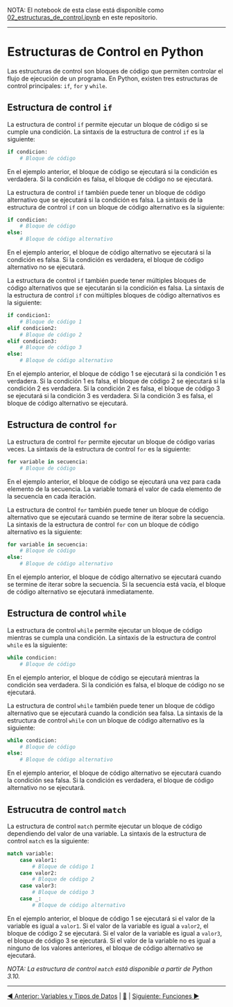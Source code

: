 NOTA: El notebook de esta clase está disponible como [02_estructuras_de_control.ipynb](02_estructuras_de_control.ipynb) en este repositorio.

---
# Estructuras de Control en Python


Las estructuras de control son bloques de código que permiten controlar el flujo de ejecución de un programa. En Python, existen tres estructuras de control principales: `if`, `for` y `while`.

## Estructura de control `if`

La estructura de control `if` permite ejecutar un bloque de código si se cumple una condición. La sintaxis de la estructura de control `if` es la siguiente:

```python
if condicion:
    # Bloque de código
```

En el ejemplo anterior, el bloque de código se ejecutará si la condición es verdadera. Si la condición es falsa, el bloque de código no se ejecutará.

La estructura de control `if` también puede tener un bloque de código alternativo que se ejecutará si la condición es falsa. La sintaxis de la estructura de control `if` con un bloque de código alternativo es la siguiente:

```python
if condicion:
    # Bloque de código
else:
    # Bloque de código alternativo
```

En el ejemplo anterior, el bloque de código alternativo se ejecutará si la condición es falsa. Si la condición es verdadera, el bloque de código alternativo no se ejecutará.

La estructura de control `if` también puede tener múltiples bloques de código alternativos que se ejecutarán si la condición es falsa. La sintaxis de la estructura de control `if` con múltiples bloques de código alternativos es la siguiente:

```python
if condicion1:
    # Bloque de código 1
elif condicion2:
    # Bloque de código 2
elif condicion3:
    # Bloque de código 3
else:
    # Bloque de código alternativo
```

En el ejemplo anterior, el bloque de código 1 se ejecutará si la condición 1 es verdadera. Si la condición 1 es falsa, el bloque de código 2 se ejecutará si la condición 2 es verdadera. Si la condición 2 es falsa, el bloque de código 3 se ejecutará si la condición 3 es verdadera. Si la condición 3 es falsa, el bloque de código alternativo se ejecutará.

## Estructura de control `for`

La estructura de control `for` permite ejecutar un bloque de código varias veces. La sintaxis de la estructura de control `for` es la siguiente:

```python
for variable in secuencia:
    # Bloque de código
```

En el ejemplo anterior, el bloque de código se ejecutará una vez para cada elemento de la secuencia. La variable tomará el valor de cada elemento de la secuencia en cada iteración.

La estructura de control `for` también puede tener un bloque de código alternativo que se ejecutará cuando se termine de iterar sobre la secuencia. La sintaxis de la estructura de control `for` con un bloque de código alternativo es la siguiente:

```python
for variable in secuencia:
    # Bloque de código
else:
    # Bloque de código alternativo
```

En el ejemplo anterior, el bloque de código alternativo se ejecutará cuando se termine de iterar sobre la secuencia. Si la secuencia está vacía, el bloque de código alternativo se ejecutará inmediatamente.

## Estructura de control `while`

La estructura de control `while` permite ejecutar un bloque de código mientras se cumpla una condición. La sintaxis de la estructura de control `while` es la siguiente:

```python
while condicion:
    # Bloque de código
```

En el ejemplo anterior, el bloque de código se ejecutará mientras la condición sea verdadera. Si la condición es falsa, el bloque de código no se ejecutará.

La estructura de control `while` también puede tener un bloque de código alternativo que se ejecutará cuando la condición sea falsa. La sintaxis de la estructura de control `while` con un bloque de código alternativo es la siguiente:

```python
while condicion:
    # Bloque de código
else:
    # Bloque de código alternativo
```

En el ejemplo anterior, el bloque de código alternativo se ejecutará cuando la condición sea falsa. Si la condición es verdadera, el bloque de código alternativo no se ejecutará.

## Estrucutra de control `match`

La estructura de control `match` permite ejecutar un bloque de código dependiendo del valor de una variable. La sintaxis de la estructura de control `match` es la siguiente:

```python
match variable:
    case valor1:
        # Bloque de código 1
    case valor2:
        # Bloque de código 2
    case valor3:
        # Bloque de código 3
    case _:
        # Bloque de código alternativo
```

En el ejemplo anterior, el bloque de código 1 se ejecutará si el valor de la variable es igual a `valor1`. Si el valor de la variable es igual a `valor2`, el bloque de código 2 se ejecutará. Si el valor de la variable es igual a `valor3`, el bloque de código 3 se ejecutará. Si el valor de la variable no es igual a ninguno de los valores anteriores, el bloque de código alternativo se ejecutará.

*NOTA: La estructura de control `match` está disponible a partir de Python 3.10.*

---

[◀ Anterior: Variables y Tipos de Datos](01_variables_en_python.md) | [🔼](#top) | [Siguiente: Funciones ▶](03_funciones.md)